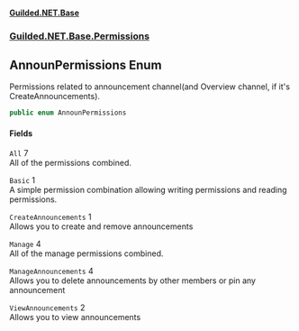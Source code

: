 #### [Guilded.NET.Base](Guilded_NET_Base.md 'Guilded.NET.Base')
### [Guilded.NET.Base.Permissions](Guilded_NET_Base.md#Guilded_NET_Base_Permissions 'Guilded.NET.Base.Permissions')
## AnnounPermissions Enum
Permissions related to announcement channel(and Overview channel, if it's CreateAnnouncements).  
```csharp
public enum AnnounPermissions

```
#### Fields
<a name='Guilded_NET_Base_Permissions_AnnounPermissions_All'></a>
`All` 7  
All of the permissions combined.  
  
<a name='Guilded_NET_Base_Permissions_AnnounPermissions_Basic'></a>
`Basic` 1  
A simple permission combination allowing writing permissions and reading permissions.  
  
<a name='Guilded_NET_Base_Permissions_AnnounPermissions_CreateAnnouncements'></a>
`CreateAnnouncements` 1  
Allows you to create and remove announcements  
  
<a name='Guilded_NET_Base_Permissions_AnnounPermissions_Manage'></a>
`Manage` 4  
All of the manage permissions combined.  
  
<a name='Guilded_NET_Base_Permissions_AnnounPermissions_ManageAnnouncements'></a>
`ManageAnnouncements` 4  
Allows you to delete announcements by other members or pin any announcement  
  
<a name='Guilded_NET_Base_Permissions_AnnounPermissions_ViewAnnouncements'></a>
`ViewAnnouncements` 2  
Allows you to view announcements  
  
